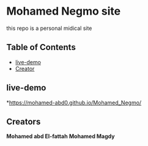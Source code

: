 # Mohamed Negmo site 
this repo is a personal midical site 

## Table of Contents

* [live-demo](#live-demo)
* [Creator](#creators)


## live-demo

*https://mohamed-abd0.github.io/Mohamed_Negmo/ 

## Creators

**Mohamed abd El-fattah**
**Mohamed Magdy**